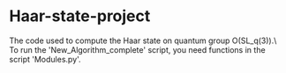 # Haar-state-project
The code used to compute the Haar state on quantum group O(SL_q(3)).\\
To run the 'New_Algorithm_complete' script, you need functions in the script 'Modules.py'.
